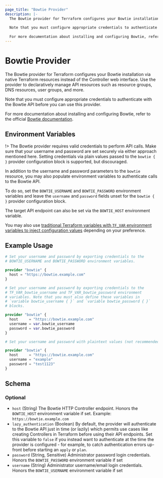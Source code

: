 ```yaml
---
page_title: "Bowtie Provider"
description: |-
  The Bowtie provider for Terraform configures your Bowtie installation via native Terraform resources instead of the Controller web interface. Use the provider to declaratively manage API resources such as resource groups, DNS resources, user groups, and more.
  
  Note that you must configure appropriate credentials to authenticate with the Bowtie API before you can use this provider.
  
  For more documentation about installing and configuring Bowtie, refer to the official [Bowtie documentation](https://docs.bowtie.works/).
---
```


# Bowtie Provider

The Bowtie provider for Terraform configures your Bowtie installation via native Terraform resources instead of the Controller web interface. Use the provider to declaratively manage API resources such as resource groups, DNS resources, user groups, and more.

Note that you must configure appropriate credentials to authenticate with the Bowtie API before you can use this provider.

For more documentation about installing and configuring Bowtie, refer to the official [Bowtie documentation](https://docs.bowtie.works/).

## Environment Variables

!> The Bowtie provider requires valid credentials to perform API calls. Make sure that your username and password are set securely via either approach mentioned here. Setting credentials via plain values passed to the `bowtie { }` provider configuration block is supported, but discouraged.

In addition to the username and password parameters to the `bowtie` resource, you may also populate environment variables to authenticate calls to the Bowtie API.

To do so, set the `BOWTIE_USERNAME` and `BOWTIE_PASSWORD` environment variables and leave the `username` and `password` fields unset for the `bowtie { }` provider configuration block.

The target API endpoint can also be set via the `BOWTIE_HOST` environment variable.

You may also use [traditional Terraform variables with `TF_VAR` environment variables to inject configuration values](https://developer.hashicorp.com/terraform/cli/config/environment-variables#tf_var_name) depending on your preference.

## Example Usage

```terraform
# Set your username and password by exporting credentials to the
# BOWTIE_USERNAME and BOWTIE_PASSWORD environment variables.

provider "bowtie" {
  host = "https://bowtie.example.com"
}

# Set your username and password by exporting credentials to the
# TF_VAR_bowtie_username and TF_VAR_bowtie_password environment
# variables. Note that you must also define these variables in
# `variable bowtie_username { }` and `variable bowtie_password { }`
# blocks.

provider "bowtie" {
  host     = "https://bowtie.example.com"
  username = var.bowtie_username
  password = var.bowtie_password
}

# Set your username and password with plaintext values (not recommended)

provider "bowtie" {
  host     = "https://bowtie.example.com"
  username = "example"
  password = "test1123"
}
```

<!-- schema generated by tfplugindocs -->
## Schema

### Optional

- `host` (String) The Bowtie HTTP Controller endpoint. Honors the `BOWTIE_HOST` environment variable if set. Example: `https://bowtie.example.com`
- `lazy_authentication` (Boolean) By default, the provider will authenticate to the Bowtie API just in time (or lazily) which permits use cases like creating Controllers in Terraform before using their API endpoints. Set this variable to `false` if you instead want to authenticate at the time the provider is configured - for example, to catch authentication errors up-front before starting an `apply` or `plan`.
- `password` (String, Sensitive) Administrator password login credentials. Honors the `BOWTIE_PASSWORD` environment variable if set
- `username` (String) Administrator username/email login credentials. Honors the `BOWTIE_USERNAME` environment variable if set
